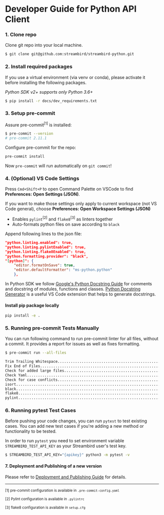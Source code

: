 # Developer Guide for Python API Client

### 1. Clone repo

Clone git repo into your local machine.

```bash
$ git clone git@github.com:streambird/streambird-python.git
```

### 2. Install required packages

If you use a virtual environment (via venv or conda), please activate it before installing the following packages.

_Python SDK v2+ supports only Python 3.6+_

```bash
$ pip install -r docs/dev_requirements.txt
```
### 3. Setup pre-commit

Assure pre-commit<sup>[1]</sup> is installed:
```bash
$ pre-commit --version
# pre-commit 2.11.1
```

Configure pre-commit for the repo:
```bash
pre-commit install
```
Now `pre-commit` will run automatically on `git commit`!

### 4. (Optional) VS Code Settings

Press `Cmd+Shift+P` to open Command Palette on VSCode to find **Preferences: Open Settings (JSON)**.

If you want to make those settings only apply to current workspace (not VS Code general), choose **Preferences: Open Workspace Settings (JSON)**

- Enables `pylint`<sup>[2]</sup> and `flake8`<sup>[3]</sup> as linters together
- Auto-formats python files on save according to `black`

Append following lines to the json file:
```json
"python.linting.enabled": true,
"python.linting.pylintEnabled": true,
"python.linting.flake8Enabled": true,
"python.formatting.provider": "black",
"[python]": {
    "editor.formatOnSave": true,
    "editor.defaultFormatter": "ms-python.python"
    },
```

In Python SDK we follow [Google's Python Docstring Guide](https://google.github.io/styleguide/pyguide.html#38-comments-and-docstrings) for comments and docstring of modules, functions and classes. [Python Docstring Generator](https://marketplace.visualstudio.com/items?itemName=njpwerner.autodocstring) is a useful VS Code extension that helps to generate docstrings.

#### Install pip package locally

```bash
pip install -e .
```

### 5. Running pre-commit Tests Manually

You can run following command to run pre-commit linter for all files, without a commit. It provides a report for issues as well as fixes formatting.

```bash
$ pre-commit run --all-files

Trim Trailing Whitespace.................................................Passed
Fix End of Files.........................................................Passed
Check for added large files..............................................Passed
Check Yaml...............................................................Passed
Check for case conflicts.................................................Passed
isort....................................................................Passed
black....................................................................Passed
flake8...................................................................Passed
pylint...................................................................Passed
```

### 6. Running pytest Test Cases

Before pushing your code changes, you can run `pytest` to test existing cases. You can add new test cases if you're adding a new method or functionality to be tested.

In order to run `pytest` you need to set environment variable `STREAMBIRD_TEST_API_KEY` as your Streambird user's test key.

```bash
$ STREAMBIRD_TEST_API_KEY="{apikey}" python3 -m pytest -v
```

#### 7. Deployment and Publishing of a new version

Please refer to [Deployment and Publishing Guide](pypi_update_guide.md) for details.
_____
<sup>[1] pre-commit configuration is available in `.pre-commit-config.yaml`</sup>

<sup>[2] Pylint configuration is available in `.pylintrc`</sup>

<sup>[3] flake8 configuration is available in `setup.cfg`</sup>
